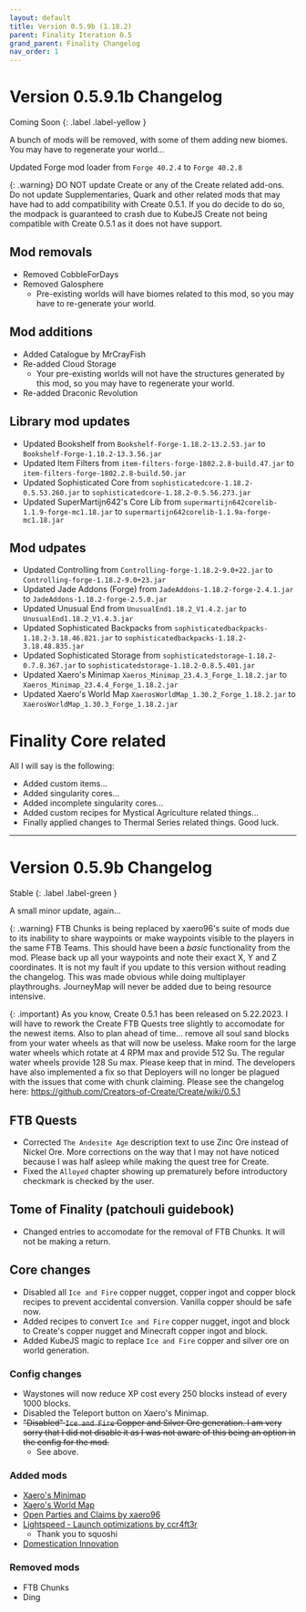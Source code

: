 ```yaml
---
layout: default
title: Version 0.5.9b (1.18.2)
parent: Finality Iteration 0.5
grand_parent: Finality Changelog
nav_order: 1
---
```

# Version 0.5.9.1b Changelog

Coming Soon
{: .label .label-yellow }

A bunch of mods will be removed, with some of them adding new biomes. You may have to regenerate your world...

Updated Forge mod loader from `Forge 40.2.4` to `Forge 40.2.8`

{: .warning}
DO NOT update Create or any of the Create related add-ons. Do not update Supplementaries, Quark and other related mods that may have had to add compatibility with Create 0.5.1. If you do decide to do so, the modpack is guaranteed to crash due to KubeJS Create not being compatible with Create 0.5.1 as it does not have support. 

## Mod removals
- Removed CobbleForDays
- Removed Galosphere
  - Pre-existing worlds will have biomes related to this mod, so you may have to re-generate your world.

## Mod additions
- Added Catalogue by MrCrayFish
- Re-added Cloud Storage 
  - Your pre-existing worlds will not have the structures generated by this mod, so you may have to regenerate your world.
- Re-added Draconic Revolution

## Library mod updates
- Updated Bookshelf from `Bookshelf-Forge-1.18.2-13.2.53.jar` to `Bookshelf-Forge-1.18.2-13.3.56.jar`
- Updated Item Filters from `item-filters-forge-1802.2.8-build.47.jar` to `item-filters-forge-1802.2.8-build.50.jar`
- Updated Sophisticated Core from `sophisticatedcore-1.18.2-0.5.53.260.jar` to `sophisticatedcore-1.18.2-0.5.56.273.jar`
- Updated SuperMartijn642's Core Lib from `supermartijn642corelib-1.1.9-forge-mc1.18.jar` to `supermartijn642corelib-1.1.9a-forge-mc1.18.jar`

## Mod udpates
- Updated Controlling from `Controlling-forge-1.18.2-9.0+22.jar` to `Controlling-forge-1.18.2-9.0+23.jar`
- Updated Jade Addons (Forge) from `JadeAddons-1.18.2-forge-2.4.1.jar` to `JadeAddons-1.18.2-forge-2.5.0.jar`
- Updated Unusual End from `UnusualEnd1.18.2_V1.4.2.jar` to `UnusualEnd1.18.2_V1.4.3.jar`
- Updated Sophisticated Backpacks from `sophisticatedbackpacks-1.18.2-3.18.46.821.jar` to `sophisticatedbackpacks-1.18.2-3.18.48.835.jar`
- Updated Sophisticated Storage from `sophisticatedstorage-1.18.2-0.7.8.367.jar` to `sophisticatedstorage-1.18.2-0.8.5.401.jar`
- Updated Xaero's Minimap `Xaeros_Minimap_23.4.3_Forge_1.18.2.jar` to `Xaeros_Minimap_23.4.4_Forge_1.18.2.jar`
- Updated Xaero's World Map  `XaerosWorldMap_1.30.2_Forge_1.18.2.jar` to `XaerosWorldMap_1.30.3_Forge_1.18.2.jar`

# Finality Core related
All I will say is the following:
- Added custom items...
- Added singularity cores...
- Added incomplete singularity cores...
- Added custom recipes for Mystical Agriculture related things...
- Finally applied changes to Thermal Series related things.
Good luck.

---

# Version 0.5.9b Changelog

Stable
{: .label .label-green }

A small minor update, again...

{: .warning}
FTB Chunks is being replaced by xaero96's suite of mods due to its inability to share waypoints or make waypoints visible to the players in the same FTB Teams. This should have been a *basic* functionality from the mod. Please back up all your waypoints and note their exact X, Y and Z coordinates. It is not my fault if you update to this version without reading the changelog. This was made obvious while doing multiplayer playthroughs. JourneyMap will never be added due to being resource intensive.

{: .important}
As you know, Create 0.5.1 has been released on 5.22.2023. I will have to rework the Create FTB Quests tree slightly to accomodate for the newest items. Also to plan ahead of time... remove all soul sand blocks from your water wheels as that will now be useless. Make room for the large water wheels which rotate at 4 RPM max and provide 512 Su. The regular water wheels provide 128 Su max. Please keep that in mind. The developers have also implemented a fix so that Deployers will no longer be plagued with the issues that come with chunk claiming. Please see the changelog here: https://github.com/Creators-of-Create/Create/wiki/0.5.1

## FTB Quests
* Corrected `The Andesite Age` description text to use Zinc Ore instead of Nickel Ore. More corrections on the way that I may not have noticed because I was half asleep while making the quest tree for Create.
* Fixed the `Alloyed` chapter showing up prematurely before introductory checkmark is checked by the user.

## Tome of Finality (patchouli guidebook)
* Changed entries to accomodate for the removal of FTB Chunks. It will not be making a return.

## Core changes
* Disabled all `Ice and Fire` copper nugget, copper ingot and copper block recipes to prevent accidental conversion. Vanilla copper should be safe now. 
* Added recipes to convert `Ice and Fire` copper nugget, ingot and block to Create's copper nugget and Minecraft copper ingot and block.
* Added KubeJS magic to replace `Ice and Fire` copper and silver ore on world generation.

### Config changes
* Waystones will now reduce XP cost every 250 blocks instead of every 1000 blocks.
* Disabled the Teleport button on Xaero's Minimap.
* ~~"Disabled" `Ice and Fire` Copper and Silver Ore generation. I am very sorry that I did not disable it as I was not aware of this being an option in the config for the mod.~~
  * See above.

### Added mods
* [Xaero's Minimap](https://www.curseforge.com/minecraft/mc-mods/xaeros-minimap)
* [Xaero's World Map](https://www.curseforge.com/minecraft/mc-mods/xaeros-world-map)
* [Open Parties and Claims by xaero96](https://www.curseforge.com/minecraft/mc-mods/open-parties-and-claims)
* [Lightspeed - Launch optimizations by ccr4ft3r](https://www.curseforge.com/minecraft/mc-mods/lightspeedmod)
  * Thank you to squoshi
* [Domestication Innovation](https://www.curseforge.com/minecraft/mc-mods/domestication-innovation)

### Removed mods
* FTB Chunks
* Ding